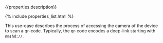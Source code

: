 {{properties.description}}

{% include properties_list.html %}

This use-case describes the process of accessing the camera of the device to scan a qr-code.
Typically, the qr-code encodes a deep-link starting with `nmshd://`.
